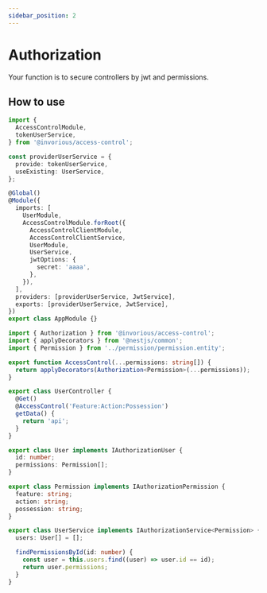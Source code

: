 ```yaml
---
sidebar_position: 2
---
```


# Authorization

Your function is to secure controllers by jwt and permissions.

## How to use

```ts title="Configuration app module"
import {
  AccessControlModule,
  tokenUserService,
} from '@invorious/access-control';

const providerUserService = {
  provide: tokenUserService,
  useExisting: UserService,
};

@Global()
@Module({
  imports: [
    UserModule,
    AccessControlModule.forRoot({
      AccessControlClientModule,
      AccessControlClientService,
      UserModule,
      UserService,
      jwtOptions: {
        secret: 'aaaa',
      },
    }),
  ],
  providers: [providerUserService, JwtService],
  exports: [providerUserService, JwtService],
})
export class AppModule {}
```

```ts title="The client should be to create a decorator friendly for all the controllers"
import { Authorization } from '@invorious/access-control';
import { applyDecorators } from '@nestjs/common';
import { Permission } from '../permission/permission.entity';

export function AccessControl(...permissions: string[]) {
  return applyDecorators(Authorization<Permission>(...permissions));
}
```

```ts title="Implement in controllers"
export class UserController {
  @Get()
  @AccessControl('Feature:Action:Possession')
  getData() {
    return 'api';
  }
}
```

```ts title="Configuration entities"
export class User implements IAuthorizationUser {
  id: number;
  permissions: Permission[];
}

export class Permission implements IAuthorizationPermission {
  feature: string;
  action: string;
  possession: string;
}
```

```ts title="Configuration user service"
export class UserService implements IAuthorizationService<Permission> {
  users: User[] = [];

  findPermissionsById(id: number) {
    const user = this.users.find((user) => user.id == id);
    return user.permissions;
  }
}
```
